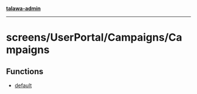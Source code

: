 [**talawa-admin**](../../../../README.md)

***

# screens/UserPortal/Campaigns/Campaigns

## Functions

- [default](functions/default.md)
